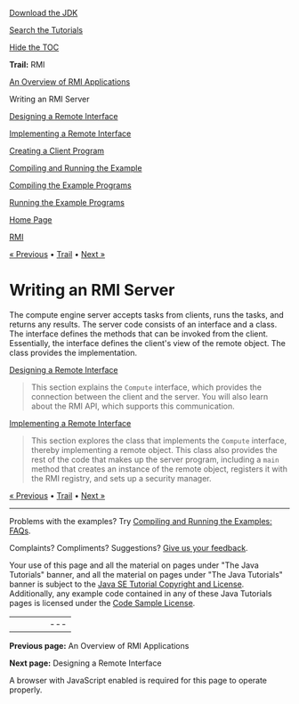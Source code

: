 [Download
the JDK](http://java.sun.com/javase/6/download.jsp)
  
[Search the
Tutorials](../search.html)
  
[Hide the TOC](javascript:toggleLeft())

**Trail:** RMI

[An Overview of RMI Applications](overview.html)

Writing an RMI Server

[Designing a Remote Interface](designing.html)

[Implementing a Remote Interface](implementing.html)

[Creating a Client Program](client.html)

[Compiling and Running the Example](example.html)

[Compiling the Example Programs](compiling.html)

[Running the Example Programs](running.html)

[Home Page](../index.html)
>
[RMI](./index.html)

[« Previous](overview.html) • [Trail](./TOC.html) • [Next »](designing.html)

# Writing an RMI Server

The compute engine server accepts tasks from clients, runs the tasks,
and returns any results. The server code consists of an interface and a
class. The interface defines the methods that can
be invoked from the client. Essentially, the interface defines the
client's view of the remote object. The class provides the
implementation.

[Designing a Remote Interface](designing.html)
> This section explains the `Compute` interface, which
> provides the connection between the client and the server. You will
> also learn about the RMI API, which supports this communication.

[Implementing a Remote Interface](implementing.html)
> This section explores the class that implements the
> `Compute` interface, thereby implementing a remote object.
> This class also provides the rest of the code that makes up the server
> program, including a `main` method that creates an instance of the
> remote object, registers it with the RMI registry, and sets up a
> security manager.

[« Previous](overview.html)
•
[Trail](./TOC.html)
•
[Next »](designing.html)

---

Problems with the examples? Try [Compiling and Running
the Examples: FAQs](../information/run-examples.html).
  
Complaints? Compliments? Suggestions? [Give
us your feedback](http://download.oracle.com/javase/feedback.html).

Your use of this page and all the material on pages under "The Java Tutorials" banner,
and all the material on pages under "The Java Tutorials" banner is subject to the [Java SE Tutorial Copyright
and License](../information/license.html).
Additionally, any example code contained in any of these Java
Tutorials pages is licensed under the
[Code
Sample License](http://developers.sun.com/license/berkeley_license.html).

|  |  |  |  |  |
| --- | --- | --- | --- | --- |
| |  |  | | --- | --- | | duke image | Oracle logo | | [About Oracle](http://www.oracle.com/us/corporate/index.html) | [Oracle Technology Network](http://www.oracle.com/technology/index.html) | [Terms of Service](https://www.samplecode.oracle.com/servlets/CompulsoryClickThrough?type=TermsOfService) | Copyright © 1995, 2011 Oracle and/or its affiliates. All rights reserved. |

**Previous page:** An Overview of RMI Applications
  
**Next page:** Designing a Remote Interface




A browser with JavaScript enabled is required for this page to operate properly.